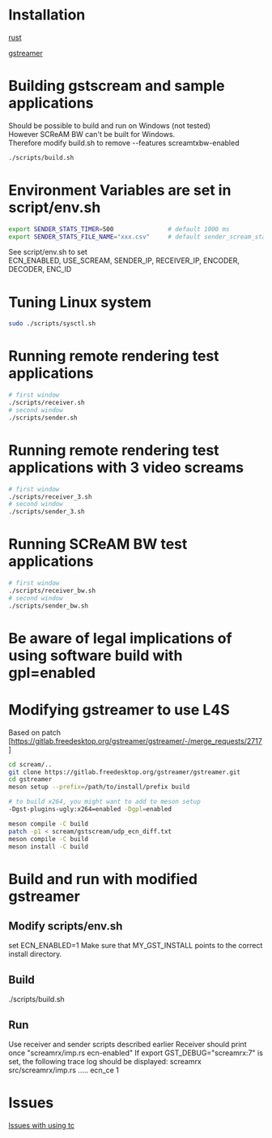 # Installation

[rust](https://doc.rust-lang.org/book/ch01-01-installation.html#installing-rustup-on-linux-or-macos)

[gstreamer](https://gstreamer.freedesktop.org/documentation/installing/on-linux.html?gi-language=c)

# Building gstscream and sample applications
Should be possible to build and run on Windows (not tested)  
However  SCReAM BW  can't be built for Windows.  
Therefore modify build.sh to remove --features screamtxbw-enabled
```bash
./scripts/build.sh
```

# Environment Variables are set in script/env.sh
```bash
export SENDER_STATS_TIMER=500               # default 1000 ms
export SENDER_STATS_FILE_NAME="xxx.csv"     # default sender_scream_stats.csv
```
See script/env.sh to set  
ECN_ENABLED, USE_SCREAM, SENDER_IP, RECEIVER_IP, ENCODER, DECODER, ENC_ID  

# Tuning  Linux system 
```bash
sudo ./scripts/sysctl.sh 
```
# Running remote rendering test applications
```bash
# first window
./scripts/receiver.sh
# second window
./scripts/sender.sh
```
# Running remote rendering test applications with 3 video screams
```bash
# first window
./scripts/receiver_3.sh
# second window
./scripts/sender_3.sh
```
# Running SCReAM BW test applications
```bash
# first window
./scripts/receiver_bw.sh
# second window
./scripts/sender_bw.sh
```
# __Be aware of legal implications of using software build with gpl=enabled__

# Modifying gstreamer to use L4S
Based on patch [https://gitlab.freedesktop.org/gstreamer/gstreamer/-/merge_requests/2717]  
```bash
cd scream/..
git clone https://gitlab.freedesktop.org/gstreamer/gstreamer.git
cd gstreamer
meson setup --prefix=/path/to/install/prefix build

# to build x264, you might want to add to meson setup
-Dgst-plugins-ugly:x264=enabled -Dgpl=enabled  

meson compile -C build
patch -p1 < scream/gstscream/udp_ecn_diff.txt
meson compile -C build
meson install -C build
```
# Build and run with modified gstreamer
## Modify scripts/env.sh 
set ECN_ENABLED=1
Make sure that MY_GST_INSTALL points to the correct install directory.
## Build
./scripts/build.sh
## Run
Use receiver and sender scripts described earlier
Receiver should print once "screamrx/imp.rs ecn-enabled"
If export GST_DEBUG="screamrx:7" is set, the following trace log should be displayed:
screamrx src/screamrx/imp.rs ..... ecn_ce 1 

# Issues
[Issues with using tc](https://github.com/EricssonResearch/scream/issues/44#issuecomment-1112448356 )

